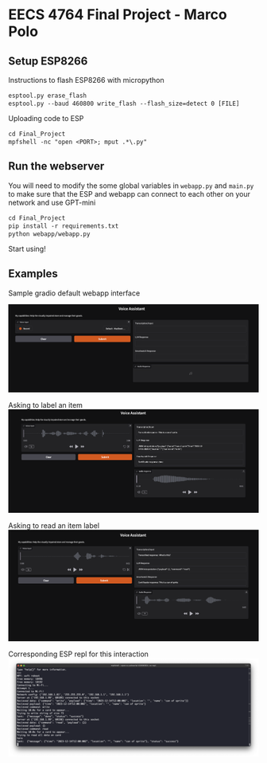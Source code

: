 # EECS 4764 Final Project - Marco Polo



## Setup ESP8266

Instructions to flash ESP8266 with micropython
```
esptool.py erase_flash
esptool.py --baud 460800 write_flash --flash_size=detect 0 [FILE]
```

Uploading code to ESP

```
cd Final_Project
mpfshell -nc "open <PORT>; mput .*\.py"

```

## Run the webserver

You will need to modify the some global variables in 
`webapp.py` and `main.py` to make sure that the ESP and webapp can connect to each other on your network and use GPT-mini

```
cd Final_Project
pip install -r requirements.txt
python webapp/webapp.py
```
Start using!

## Examples

Sample gradio default webapp interface

![alt text](<Final_Project/images/Screenshot0.png>)

Asking to label an item
![alt text](<Final_Project/images/Screenshot1.png>)

Asking to read an item label
![alt text](<Final_Project/images/Screenshot2.png>)

Corresponding ESP repl for this interaction
![alt text](<Final_Project/images/Screenshot3.png>)

